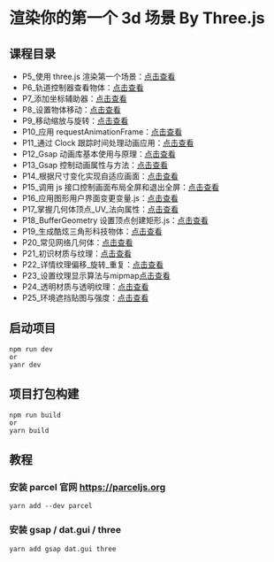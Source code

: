 # 渲染你的第一个 3d 场景 By Three.js

## 课程目录

- P5_使用 three.js 渲染第一个场景：[点击查看](https://github.com/guokaigdg/three-js-learn/blob/main/src/main/P5*%E4%BD%BF%E7%94%A8three.js%E6%B8%B2%E6%9F%93%E7%AC%AC%E4%B8%80%E4%B8%AA%E5%9C%BA%E6%99%AF.js)
- P6_轨道控制器查看物体：[点击查看](https://github.com/guokaigdg/three-js-learn/blob/main/src/main/P6*%E8%BD%A8%E9%81%93%E6%8E%A7%E5%88%B6%E5%99%A8%E6%9F%A5%E7%9C%8B3d%E7%89%A9%E4%BD%93.js)
- P7_添加坐标辅助器：[点击查看](https://github.com/guokaigdg/three-js-learn/blob/main/src/main/P7*%E6%B7%BB%E5%8A%A0%E5%9D%90%E6%A0%87%E8%BD%B4%E8%BE%85%E5%8A%A9%E5%99%A8_THREE.AxesHelper.js)
- P8_设置物体移动：[点击查看](https://github.com/guokaigdg/three-js-learn/blob/main/src/main/P8*%E8%AE%BE%E7%BD%AE%E7%89%A9%E4%BD%93%E7%A7%BB%E5%8A%A8.js)
- P9_移动缩放与旋转：[点击查看](https://github.com/guokaigdg/three-js-learn/blob/main/src/main/P9*%E7%A7%BB%E5%8A%A8%E7%BC%A9%E6%94%BE%E4%B8%8E%E6%97%8B%E8%BD%AC.js)
- P10_应用 requestAnimationFrame：[点击查看](https://github.com/guokaigdg/three-js-learn/blob/29282ab30412de5c01edac21aa9b65dcf95e853c/src/main/P10*%E5%BA%94%E7%94%A8requestAnimationFrame.js)
- P11_通过 Clock 跟踪时间处理动画应用：[点击查看](https://github.com/guokaigdg/three-js-learn/blob/29282ab30412de5c01edac21aa9b65dcf95e853c/src/main/P11*%E9%80%9A%E8%BF%87Clock%E8%B7%9F%E8%B8%AA%E6%97%B6%E9%97%B4%E5%A4%84%E7%90%86%E5%8A%A8%E7%94%BB%E5%BA%94%E7%94%A8.js)
- P12_Gsap 动画库基本使用与原理：[点击查看](https://github.com/guokaigdg/three-js-learn/blob/29282ab30412de5c01edac21aa9b65dcf95e853c/src/main/P12_Gsap%E5%8A%A8%E7%94%BB%E5%BA%93%E5%9F%BA%E6%9C%AC%E4%BD%BF%E7%94%A8%E4%B8%8E%E5%8E%9F%E7%90%86.js)
- P13_Gsap 控制动画属性与方法：[点击查看](https://github.com/guokaigdg/three-js-learn/blob/29282ab30412de5c01edac21aa9b65dcf95e853c/src/main/P13_Gsap%E6%8E%A7%E5%88%B6%E5%8A%A8%E7%94%BB%E5%B1%9E%E6%80%A7%E4%B8%8E%E6%96%B9%E6%B3%95.js)
- P14_根据尺寸变化实现自适应画面：[点击查看](https://github.com/guokaigdg/three-js-learn/blob/29282ab30412de5c01edac21aa9b65dcf95e853c/src/main/P14*%E6%A0%B9%E6%8D%AE%E5%B0%BA%E5%AF%B8%E5%8F%98%E5%8C%96%E5%AE%9E%E7%8E%B0%E8%87%AA%E9%80%82%E5%BA%94%E7%94%BB%E9%9D%A2.js)
- P15_调用 js 接口控制画面布局全屏和退出全屏：[点击查看](https://github.com/guokaigdg/three-js-learn/blob/main/src/main/P15_%E8%B0%83%E7%94%A8js%E6%8E%A5%E5%8F%A3%E6%8E%A7%E5%88%B6%E7%94%BB%E9%9D%A2%E5%B8%83%E5%B1%80%E5%85%A8%E5%B1%8F%E5%92%8C%E9%80%80%E5%87%BA%E5%85%A8%E5%B1%8F.js)
- P16_应用图形用户界面变更变量.js：[点击查看](https://github.com/guokaigdg/three-js-learn/blob/main/src/main/P16_%E5%BA%94%E7%94%A8%E5%9B%BE%E5%BD%A2%E7%94%A8%E6%88%B7%E7%95%8C%E9%9D%A2%E5%8F%98%E6%9B%B4%E5%8F%98%E9%87%8F.js)
- P17_掌握几何体顶点_UV_法向属性：[点击查看](https://github.com/guokaigdg/three-js-learn/blob/main/src/main/P17_%E6%8E%8C%E6%8F%A1%E5%87%A0%E4%BD%95%E4%BD%93%E9%A1%B6%E7%82%B9_UV_%E6%B3%95%E5%90%91%E5%B1%9E%E6%80%A7.js)
- P18_BufferGeometry 设置顶点创建矩形.js：[点击查看](https://github.com/guokaigdg/three-js-learn/blob/main/src/main/P18_BufferGeometry%E8%AE%BE%E7%BD%AE%E9%A1%B6%E7%82%B9%E5%88%9B%E5%BB%BA%E7%9F%A9%E5%BD%A2%20copy.js)
- P19_生成酷炫三角形科技物体：[点击查看](https://github.com/guokaigdg/three-js-learn/blob/main/src/main/P19_%E7%94%9F%E6%88%90%E9%85%B7%E7%82%AB%E4%B8%89%E8%A7%92%E5%BD%A2%E7%A7%91%E6%8A%80%E7%89%A9%E4%BD%93.js)
- P20_常见网络几何体：[点击查看](https://github.com/guokaigdg/three-js-learn/blob/main/src/main/P20_%E5%B8%B8%E8%A7%81%E7%BD%91%E7%BB%9C%E5%87%A0%E4%BD%95%E4%BD%93.js)
- P21_初识材质与纹理：[点击查看](https://github.com/guokaigdg/three-js-learn/blob/main/src/main/P21_%E5%88%9D%E8%AF%86%E6%9D%90%E8%B4%A8%E4%B8%8E%E7%BA%B9%E7%90%86.js)
- P22_详情纹理偏移_旋转_重复：[点击查看](https://github.com/guokaigdg/three-js-learn/blob/main/src/main/P22_%E8%AF%A6%E6%83%85%E7%BA%B9%E7%90%86%E5%81%8F%E7%A7%BB_%E6%97%8B%E8%BD%AC_%E9%87%8D%E5%A4%8D.js)
- P23_设置纹理显示算法与mipmap[点击查看](https://github.com/guokaigdg/three-js-learn/blob/main/src/main/P23_%E8%AE%BE%E7%BD%AE%E7%BA%B9%E7%90%86%E6%98%BE%E7%A4%BA%E7%AE%97%E6%B3%95%E4%B8%8Emipmap.js)
- P24_透明材质与透明纹理：[点击查看](https://github.com/guokaigdg/three-js-learn/blob/main/src/main/P24_%E9%80%8F%E6%98%8E%E6%9D%90%E8%B4%A8%E4%B8%8E%E9%80%8F%E6%98%8E%E7%BA%B9%E7%90%86.js)
- P25_环境遮挡贴图与强度：[点击查看](https://github.com/guokaigdg/three-js-learn/blob/main/src/main/P25_%E7%8E%AF%E5%A2%83%E9%81%AE%E6%8C%A1%E8%B4%B4%E5%9B%BE%E4%B8%8E%E5%BC%BA%E5%BA%A6.js)

## 启动项目

```
npm run dev
or
yanr dev
```

## 项目打包构建

```
npm run build
or
yarn build
```

## 教程

### 安装 parcel 官网 https://parceljs.org

```
yarn add --dev parcel
```

### 安装 gsap / dat.gui / three

```
yarn add gsap dat.gui three
```

